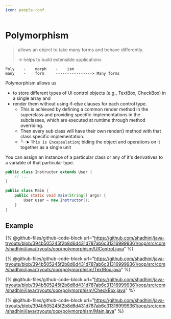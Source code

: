 ```yaml
---
icon: people-roof
---
```


# Polymorphism

> allows an object to take many forms and behave differently.
>
> \-> helps to build extensible applications

```
Poly    -    morph    -    ism 
many    -    form     ----------------> Many forms
```



Polymorphism allows us&#x20;

* to store different types of UI control objects (e.g., TextBox, CheckBox) in a single array and&#x20;
* render them without using if-else clauses for each control type.&#x20;
  * This is achieved by defining a common render method in the superclass and providing specific implementations in the subclasses, which are executed at runtime through method overriding.
  * Then every sub class will have their own render() method with that class specific implementation.
  * ╰┈➤ `This is Encapsulation`; biding the object and operations on it together as a single unit

You can assign an instance of a particular class or any of it's derivatives to a variable of that particular type.

```java
public class Instructor extends User {
    // ...
}

public class Main {
    public static void main(String[] args) {
        User user = new Instructor();
    }
}
```

## Example

{% @github-files/github-code-block url="https://github.com/shadhini/java-tryouts/blob/394b505245f2b8d6d431d787ab6c313169999361/oop/src/com/shadhini/java/tryouts/oop/polymorphism/UIControl.java" %}

{% @github-files/github-code-block url="https://github.com/shadhini/java-tryouts/blob/394b505245f2b8d6d431d787ab6c313169999361/oop/src/com/shadhini/java/tryouts/oop/polymorphism/TextBox.java" %}

{% @github-files/github-code-block url="https://github.com/shadhini/java-tryouts/blob/394b505245f2b8d6d431d787ab6c313169999361/oop/src/com/shadhini/java/tryouts/oop/polymorphism/CheckBox.java" %}

{% @github-files/github-code-block url="https://github.com/shadhini/java-tryouts/blob/394b505245f2b8d6d431d787ab6c313169999361/oop/src/com/shadhini/java/tryouts/oop/polymorphism/Main.java" %}



